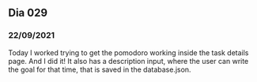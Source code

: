 ## Dia 029

### 22/09/2021

Today I worked trying to get the pomodoro working inside the task details page. And I did it! It also has a description input, where the user can write the goal for that time, that is saved in the database.json.